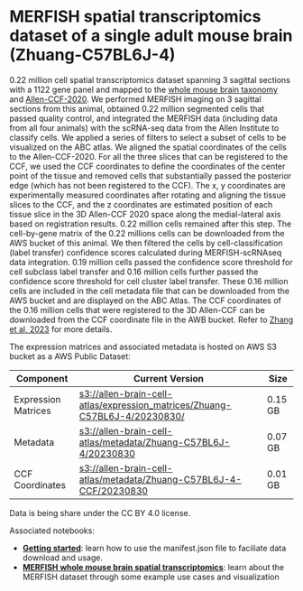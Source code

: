 # MERFISH spatial transcriptomics dataset of a single adult mouse brain (Zhuang-C57BL6J-4)

0.22 million cell spatial transcriptomics dataset spanning 3 sagittal sections with a 1122 gene panel and mapped to the  [whole mouse brain taxonomy](WMB-taxonomy.md) and [Allen-CCF-2020](Allen-CCF-2020.md). We performed MERFISH imaging on 3 sagittal sections from this animal, obtained 0.22 million segmented cells that passed quality control, and integrated the MERFISH data (including data from all four animals) with the scRNA-seq data from the Allen Institute to classify cells. We applied a series of filters to select a subset of cells to be visualized on the ABC atlas. We aligned the spatial coordinates of the cells to the Allen-CCF-2020. For all the three slices that can be registered to the CCF, we used the CCF coordinates to define the coordinates of the center point of the tissue and removed cells that substantially passed the posterior edge (which has not been registered to the CCF). The x, y coordinates are experimentally measured coordinates after rotating and aligning the tissue slices to the CCF, and the z coordinates are estimated position of each tissue slice in the 3D Allen-CCF 2020 space along the medial-lateral axis based on registration results. 0.22 million cells remained after this step. The cell-by-gene matrix of the 0.22 millions cells can be downloaded from the AWS bucket of this animal. We then filtered the cells by cell-classification (label transfer) confidence scores calculated during MERFISH-scRNAseq data integration. 0.19 million cells passed the confidence score threshold for cell subclass label transfer and 0.16 million cells further passed the confidence score threshold for cell cluster label transfer. These 0.16 million cells are included in the cell metadata file that can be downloaded from the AWS bucket and are displayed on the ABC Atlas. The CCF coordinates of the 0.16 million cells that were registered to the 3D Allen-CCF can be downloaded from the CCF coordinate file in the AWB bucket. Refer to [Zhang et al, 2023](https://doi.org/10.1101/2023.03.06.531348) for more details.

The expression matrices and associated metadata is hosted on AWS S3 bucket as a AWS Public Dataset:

| Component | Current Version | Size |
|---|--|---|
| Expression Matrices | [s3://allen-brain-cell-atlas/expression_matrices/Zhuang-C57BL6J-4/20230830/](https://allen-brain-cell-atlas.s3.us-west-2.amazonaws.com/index.html#expression_matrices/Zhuang-C57BL6J-4/20230830/) | 0.15 GB |
| Metadata | [s3://allen-brain-cell-atlas/metadata/Zhuang-C57BL6J-4/20230830](https://allen-brain-cell-atlas.s3.us-west-2.amazonaws.com/index.html#metadata/Zhuang-C57BL6J-4/20230830/) | 0.07 GB |
| CCF Coordinates | [s3://allen-brain-cell-atlas/metadata/Zhuang-C57BL6J-4-CCF/20230830](https://allen-brain-cell-atlas.s3.us-west-2.amazonaws.com/index.html#metadata/Zhuang-C57BL6J-4-CCF/20230830/) | 0.01 GB |

Data is being share under the CC BY 4.0 license.

Associated notebooks:
* [**Getting started**](../notebooks/getting_started.ipynb): learn how to use the manifest.json file to faciliate data download and usage.
* [**MERFISH whole mouse brain spatial transcriptomics**](../notebooks/zhuang_merfish_tutorial.ipynb): learn about the MERFISH dataset through some example use cases and visualization
